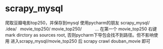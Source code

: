 # scrapy_mysql
爬取豆瓣电影top250，并保存到mysql
使用pycharm的朋友 
scrapy_mysql/
    .idea/
    movie_top250/
        movie_top250/
            ...
在第一个 movie_top250 右键mark dirctory as sources root, 否则pycharm下导包会找不到路径。但不影响使用
进入scrapy_mysql/movie_top250 后 scrapy  crawl  douban_movie 即可
